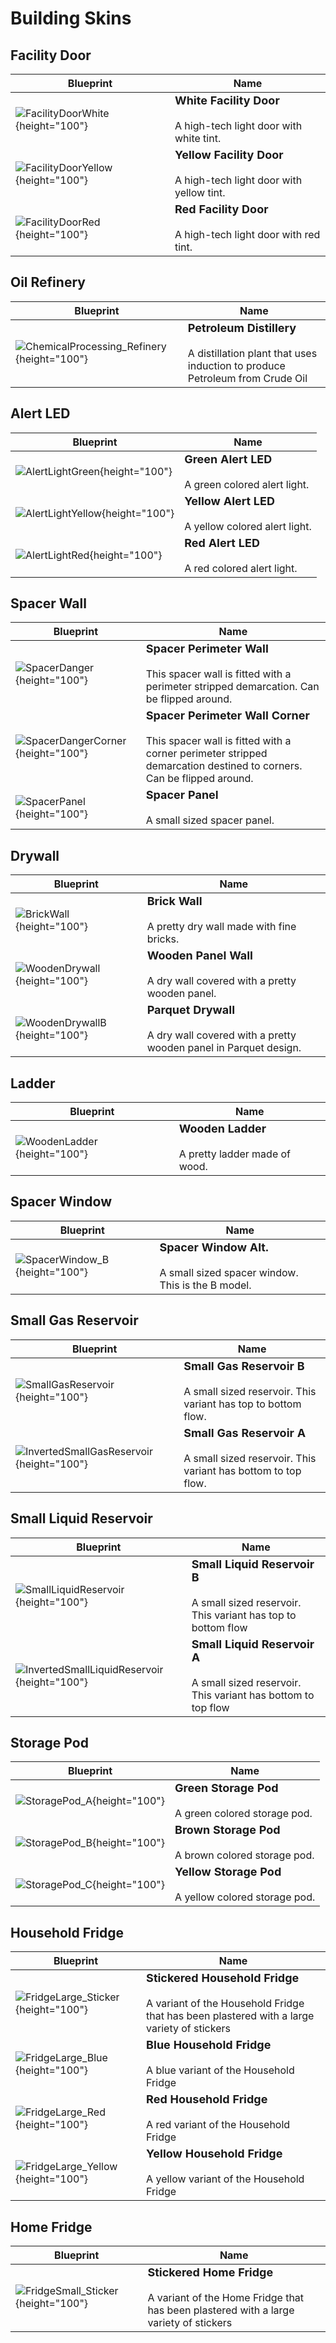 # Building Skins
## Facility Door

|Blueprint|Name|
|-|-|
|![FacilityDoorWhite](/assets/images/buildings/FacilityDoorWhite.png){height="100"} |**<font size="+1">White Facility Door</font>**<br/><br/>A high-tech light door with white tint.|
|![FacilityDoorYellow](/assets/images/buildings/FacilityDoorYellow.png){height="100"} |**<font size="+1">Yellow Facility Door</font>**<br/><br/>A high-tech light door with yellow tint.|
|![FacilityDoorRed](/assets/images/buildings/FacilityDoorRed.png){height="100"} |**<font size="+1">Red Facility Door</font>**<br/><br/>A high-tech light door with red tint.|

## Oil Refinery

|Blueprint|Name|
|-|-|
|![ChemicalProcessing_Refinery](/assets/images/buildings/ChemicalProcessing_Refinery.png){height="100"} |**<font size="+1">Petroleum Distillery</font>**<br/><br/>A distillation plant that uses induction to produce Petroleum from Crude Oil|

## Alert LED

|Blueprint|Name|
|-|-|
|![AlertLightGreen](/assets/images/buildings/AlertLightGreen.png){height="100"} |**<font size="+1">Green Alert LED</font>**<br/><br/>A green colored alert light.|
|![AlertLightYellow](/assets/images/buildings/AlertLightYellow.png){height="100"} |**<font size="+1">Yellow Alert LED</font>**<br/><br/>A yellow colored alert light.|
|![AlertLightRed](/assets/images/buildings/AlertLightRed.png){height="100"} |**<font size="+1">Red Alert LED</font>**<br/><br/>A red colored alert light.|

## Spacer Wall

|Blueprint|Name|
|-|-|
|![SpacerDanger](/assets/images/buildings/SpacerDanger.png){height="100"} |**<font size="+1">Spacer Perimeter Wall</font>**<br/><br/>This spacer wall is fitted with a perimeter stripped demarcation. Can be flipped around.|
|![SpacerDangerCorner](/assets/images/buildings/SpacerDangerCorner.png){height="100"} |**<font size="+1">Spacer Perimeter Wall Corner</font>**<br/><br/>This spacer wall is fitted with a corner perimeter stripped demarcation destined to corners. Can be flipped around.|
|![SpacerPanel](/assets/images/buildings/SpacerPanel.png){height="100"} |**<font size="+1">Spacer Panel</font>**<br/><br/>A small sized spacer panel.|

## Drywall

|Blueprint|Name|
|-|-|
|![BrickWall](/assets/images/buildings/BrickWall.png){height="100"} |**<font size="+1">Brick Wall</font>**<br/><br/>A pretty dry wall made with fine bricks.|
|![WoodenDrywall](/assets/images/buildings/WoodenDrywall.png){height="100"} |**<font size="+1">Wooden Panel Wall</font>**<br/><br/>A dry wall covered with a pretty wooden panel.|
|![WoodenDrywallB](/assets/images/buildings/WoodenDrywallB.png){height="100"} |**<font size="+1">Parquet Drywall</font>**<br/><br/>A dry wall covered with a pretty wooden panel in Parquet design.|

## Ladder

|Blueprint|Name|
|-|-|
|![WoodenLadder](/assets/images/buildings/WoodenLadder.png){height="100"} |**<font size="+1">Wooden Ladder</font>**<br/><br/>A pretty ladder made of wood.|

## Spacer Window

|Blueprint|Name|
|-|-|
|![SpacerWindow_B](/assets/images/buildings/SpacerWindow_B.png){height="100"} |**<font size="+1">Spacer Window Alt.</font>**<br/><br/>A small sized spacer window. This is the B model.|

## Small Gas Reservoir

|Blueprint|Name|
|-|-|
|![SmallGasReservoir](/assets/images/buildings/SmallGasReservoir.png){height="100"} |**<font size="+1">Small Gas Reservoir B</font>**<br/><br/>A small sized reservoir. This variant has top to bottom flow.|
|![InvertedSmallGasReservoir](/assets/images/buildings/InvertedSmallGasReservoir.png){height="100"} |**<font size="+1">Small Gas Reservoir A</font>**<br/><br/>A small sized reservoir. This variant has bottom to top flow.|

## Small Liquid Reservoir

|Blueprint|Name|
|-|-|
|![SmallLiquidReservoir](/assets/images/buildings/SmallLiquidReservoir.png){height="100"} |**<font size="+1">Small Liquid Reservoir B</font>**<br/><br/>A small sized reservoir. This variant has top to bottom flow|
|![InvertedSmallLiquidReservoir](/assets/images/buildings/InvertedSmallLiquidReservoir.png){height="100"} |**<font size="+1">Small Liquid Reservoir A</font>**<br/><br/>A small sized reservoir. This variant has bottom to top flow|

## Storage Pod

|Blueprint|Name|
|-|-|
|![StoragePod_A](/assets/images/buildings/StoragePod_A.png){height="100"} |**<font size="+1">Green Storage Pod</font>**<br/><br/>A green colored storage pod.|
|![StoragePod_B](/assets/images/buildings/StoragePod_B.png){height="100"} |**<font size="+1">Brown Storage Pod</font>**<br/><br/>A brown colored storage pod.|
|![StoragePod_C](/assets/images/buildings/StoragePod_C.png){height="100"} |**<font size="+1">Yellow Storage Pod</font>**<br/><br/>A yellow colored storage pod.|

## Household Fridge

|Blueprint|Name|
|-|-|
|![FridgeLarge_Sticker](/assets/images/buildings/FridgeLarge_Sticker.png){height="100"} |**<font size="+1">Stickered Household Fridge</font>**<br/><br/>A variant of the Household Fridge that has been plastered with a large variety of stickers|
|![FridgeLarge_Blue](/assets/images/buildings/FridgeLarge_Blue.png){height="100"} |**<font size="+1">Blue Household Fridge</font>**<br/><br/>A blue variant of the Household Fridge|
|![FridgeLarge_Red](/assets/images/buildings/FridgeLarge_Red.png){height="100"} |**<font size="+1">Red Household Fridge</font>**<br/><br/>A red variant of the Household Fridge|
|![FridgeLarge_Yellow](/assets/images/buildings/FridgeLarge_Yellow.png){height="100"} |**<font size="+1">Yellow Household Fridge</font>**<br/><br/>A yellow variant of the Household Fridge|

## Home Fridge

|Blueprint|Name|
|-|-|
|![FridgeSmall_Sticker](/assets/images/buildings/FridgeSmall_Sticker.png){height="100"} |**<font size="+1">Stickered Home Fridge</font>**<br/><br/>A variant of the Home Fridge that has been plastered with a large variety of stickers|

